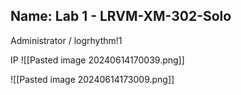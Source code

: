 ## Name: Lab 1 - LRVM-XM-302-Solo


Administrator / logrhythm!1

IP 
![[Pasted image 20240614170039.png]]

![[Pasted image 20240614173009.png]]

